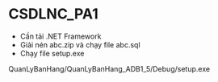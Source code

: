 # CSDLNC_PA1
- Cần tải .NET Framework
- Giải nén abc.zip và chạy file abc.sql
- Chạy file setup.exe

QuanLyBanHang/QuanLyBanHang_ADB1_5/Debug/setup.exe


